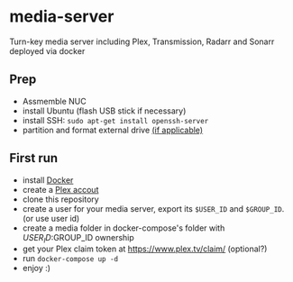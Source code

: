 # media-server
Turn-key media server including Plex, Transmission, Radarr and Sonarr deployed via docker

## Prep

- Assmemble NUC
- install Ubuntu (flash USB stick if necessary)
- install SSH: `sudo apt-get install openssh-server`
- partition and format external drive [(if applicable)](https://askubuntu.com/questions/384062/how-do-i-create-and-tune-an-ext4-partition-from-the-command-line#answer-811954)

## First run

- install [Docker](https://docs.docker.com/engine/installation/linux/docker-ce/ubuntu/#install-using-the-repository/)
- create a [Plex accout](https://www.plex.tv/)
- clone this repository
- create a user for your media server, export its `$USER_ID` and `$GROUP_ID`. (or use user id)
- create a media folder in docker-compose's folder with $USER_ID:$GROUP_ID ownership
- get your Plex claim token at https://www.plex.tv/claim/ (optional?)
- run `docker-compose up -d`
- enjoy :)

